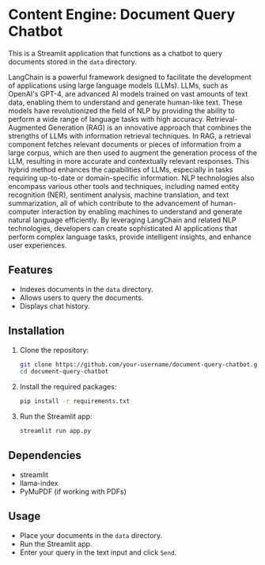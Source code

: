 # Content Engine: Document Query Chatbot 

This is a Streamlit application that functions as a chatbot to query documents stored in the `data` directory.

LangChain is a powerful framework designed to facilitate the development of applications using large language models (LLMs). LLMs, such as OpenAI's GPT-4, are advanced AI models trained on vast amounts of text data, enabling them to understand and generate human-like text. These models have revolutionized the field of NLP by providing the ability to perform a wide range of language tasks with high accuracy. Retrieval-Augmented Generation (RAG) is an innovative approach that combines the strengths of LLMs with information retrieval techniques. In RAG, a retrieval component fetches relevant documents or pieces of information from a large corpus, which are then used to augment the generation process of the LLM, resulting in more accurate and contextually relevant responses. This hybrid method enhances the capabilities of LLMs, especially in tasks requiring up-to-date or domain-specific information. NLP technologies also encompass various other tools and techniques, including named entity recognition (NER), sentiment analysis, machine translation, and text summarization, all of which contribute to the advancement of human-computer interaction by enabling machines to understand and generate natural language efficiently. By leveraging LangChain and related NLP technologies, developers can create sophisticated AI applications that perform complex language tasks, provide intelligent insights, and enhance user experiences.

## Features

- Indexes documents in the `data` directory.
- Allows users to query the documents.
- Displays chat history.

## Installation

1. Clone the repository:
    ```sh
    git clone https://github.com/your-username/document-query-chatbot.git
    cd document-query-chatbot
    ```

2. Install the required packages:
    ```sh
    pip install -r requirements.txt
    ```

3. Run the Streamlit app:
    ```sh
    streamlit run app.py
    ```

## Dependencies

- streamlit
- llama-index
- PyMuPDF (if working with PDFs)

## Usage

- Place your documents in the `data` directory.
- Run the Streamlit app.
- Enter your query in the text input and click `Send`.



